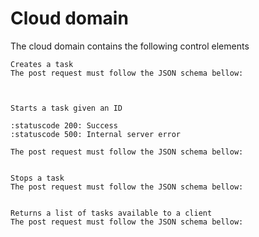 # Cloud domain

The cloud domain contains the following control elements

```{http:post} /api/v1/rpc_exec_create_task
Creates a task 
The post request must follow the JSON schema bellow: 
```

```{jsonschema} ../../../cloud_task_manager/schemas/rpc_exec_create_task.json
```

```{http:post} /api/v1/rpc_exec_start_server_task

Starts a task given an ID 

:statuscode 200: Success
:statuscode 500: Internal server error 

The post request must follow the JSON schema bellow: 
```

```{jsonschema} ../../../cloud_task_manager/schemas/rpc_exec_start_server_task.json
```

```{http:post} /api/v1/rpc_exec_stop_server_task
Stops a task 
The post request must follow the JSON schema bellow: 
```

```{jsonschema} ../../../cloud_task_manager/schemas/rpc_exec_stop_server_task.json
```

```{http:post} /api/v1/rpc_exec_client_requesting_task
Returns a list of tasks available to a client 
The post request must follow the JSON schema bellow: 
```

```{jsonschema} ../../../cloud_task_manager/schemas/rpc_exec_client_requesting_task.json
```
